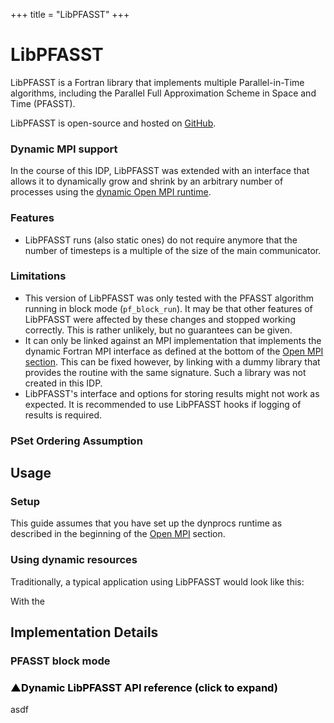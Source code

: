 +++
title = "LibPFASST"
+++
# LibPFASST

LibPFASST is a Fortran library that implements multiple Parallel-in-Time algorithms, including the Parallel Full Approximation Scheme in Space and Time (PFASST).

LibPFASST is open-source and hosted on [GitHub](https://github.com/libpfasst/LibPFASST).


### Dynamic MPI support

In the course of this IDP, LibPFASST was extended with an interface that allows it to dynamically grow and shrink by an arbitrary number of processes using the [dynamic Open MPI runtime](http://torbus.lan:1111/open-mpi/).




### Features

* LibPFASST runs (also static ones) do not require anymore that the number of timesteps is a multiple of the size of the main communicator.

### Limitations

* This version of LibPFASST was only tested with the PFASST algorithm running in block mode (`pf_block_run`). It may be that other features of LibPFASST were affected by these changes and stopped working correctly. This is rather unlikely, but no guarantees can be given.
* It can only be linked against an MPI implementation that implements the dynamic Fortran MPI interface as defined at the bottom of the [Open MPI section](@/open-mpi/_index.md). This can be fixed however, by linking with a dummy library that provides the routine with the same signature. Such a library was not created in this IDP.
* LibPFASST's interface and options for storing results might not work as expected. It is recommended to use LibPFASST hooks if logging of results is required.


### PSet Ordering Assumption



## Usage

### Setup

This guide assumes that you have set up the dynprocs runtime as described in the beginning of the [Open MPI](@/open-mpi/_index.md) section.


### Using dynamic resources

Traditionally, a typical application using LibPFASST would look like this:


With the 



## Implementation Details

### PFASST block mode



<a href="#f90API" class="collapsed" data-bs-toggle="collapse" data-bs-target="#f90API" aria-expanded="false" aria-controls="f90API" style="text-decoration: none; color: black;">
<h3><span class="togglearrow" >▲</span>Dynamic LibPFASST API reference (click to expand)</h3>
</a>


<div id="f90API" class="collapse">
asdf
</div>
